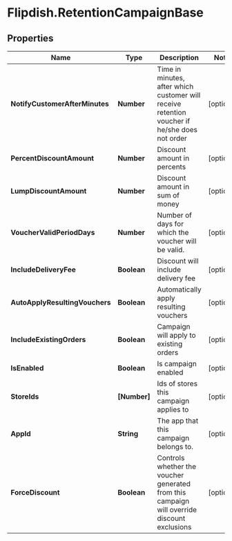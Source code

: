 # Flipdish.RetentionCampaignBase

## Properties
Name | Type | Description | Notes
------------ | ------------- | ------------- | -------------
**NotifyCustomerAfterMinutes** | **Number** | Time in minutes, after which customer will receive retention voucher if he/she does not order | [optional] 
**PercentDiscountAmount** | **Number** | Discount amount in percents | [optional] 
**LumpDiscountAmount** | **Number** | Discount amount in sum of money | [optional] 
**VoucherValidPeriodDays** | **Number** | Number of days for which the voucher will be valid. | [optional] 
**IncludeDeliveryFee** | **Boolean** | Discount will include delivery fee | [optional] 
**AutoApplyResultingVouchers** | **Boolean** | Automatically apply resulting vouchers | [optional] 
**IncludeExistingOrders** | **Boolean** | Campaign will apply to existing orders | [optional] 
**IsEnabled** | **Boolean** | Is campaign enabled | [optional] 
**StoreIds** | **[Number]** | Ids of stores this campaign applies to | [optional] 
**AppId** | **String** | The app that this campaign belongs to. | [optional] 
**ForceDiscount** | **Boolean** | Controls whether the voucher generated from this campaign will override discount exclusions | [optional] 


